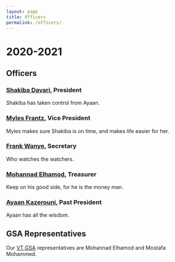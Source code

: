 ```yaml
---
layout: page
title: Officers
permalink: /officers/
---
```


# <a name="2020-2021"></a>2020-2021<a href="#2020-2021"><i class="fa fa-link" aria-hidden="true"></i></a>

## <a name="Officers"></a>Officers<a href="#Officers"><i class="fa fa-link" aria-hidden="true"></i></a>

### <a name="Shakiba">[Shakiba Davari](https://sites.google.com/vt.edu/sdavari/home), President<a href="#Shakiba"><i class="fa fa-link" aria-hidden="true"></i></a>

Shakiba has taken control from Ayaan.

### <a name="Myles">[Myles Frantz](https://franceme.github.io/), Vice President<a href="#Myles"><i class="fa fa-link" aria-hidden="true"></i></a>

Myles makes sure Shakiba is on time, and makes life easier for her.

### <a name="Frank">[Frank Wanye](https://ffrankies.github.io/), Secretary<a href="#Frank"><i class="fa fa-link" aria-hidden="true"></i></a>

Who watches the watchers.

### <a name="Mohannad">[Mohannad Elhamod](https://linkedin.com/in/mohannad-elhamod-088b6118/), Treasurer<a href="#Mohannad"><i class="fa fa-link" aria-hidden="true"></i></a>

Keep on his good side, for he is the money man.

### <a name="Ayaan">[Ayaan Kazerouni](https://ayaankazerouni.github.io/), Past President<a href="#Ayaan"><i class="fa fa-link" aria-hidden="true"></i></a>

Ayaan has all the wisdom.

## <a name="GSARepresentatives">GSA Representatives<a href="#GSARepresentatives"><i class="fa fa-link" aria-hidden="true"></i></a>

Our [VT GSA](http://blogs.lt.vt.edu/graduatestudentassembly/) representatives are Mohannad Elhamod and Mostafa Mohammed.
